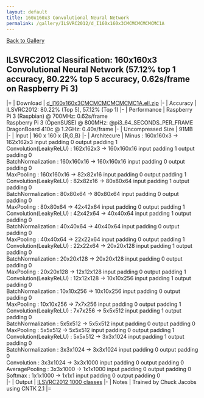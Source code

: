 ```yaml
---
layout: default
title: 160x160x3 Convolutional Neural Network
permalink: /gallery/ILSVRC2012/d_I160x160x3CMCMCMCMCMCMC1A
---
```


[Back to Gallery](/ELL/gallery)

## ILSVRC2012 Classification: 160x160x3 Convolutional Neural Network (57.12% top 1 accuracy, 80.22% top 5 accuracy, 0.62s/frame on Raspberry Pi 3)

|=
| Download | [d_I160x160x3CMCMCMCMCMCMC1A.ell.zip](https://github.com/Microsoft/ELL-models/raw/master/models/ILSVRC2012/d_I160x160x3CMCMCMCMCMCMC1A/d_I160x160x3CMCMCMCMCMCMC1A.ell.zip)
|-
| Accuracy | ILSVRC2012: 80.22% (Top 5), 57.12% (Top 1) 
|-
| Performance | Raspberry Pi 3 (Raspbian) @ 700MHz: 0.62s/frame<br>Raspberry Pi 3 (OpenSUSE) @ 800MHz: @pi3_64_SECONDS_PER_FRAME<br>DragonBoard 410c @ 1.2GHz: 0.40s/frame
|-
| Uncompressed Size | 91MB
|-
| Input | 160 x 160 x {R,G,B}
|-
| Architecure | Minus :  160x160x3  ->  162x162x3  input padding 0  output padding 1<br>Convolution(LeakyReLU) :  162x162x3  ->  160x160x16  input padding 1  output padding 0<br>BatchNormalization :  160x160x16  ->  160x160x16  input padding 0  output padding 0<br>MaxPooling :  160x160x16  ->  82x82x16  input padding 0  output padding 1<br>Convolution(LeakyReLU) :  82x82x16  ->  80x80x64  input padding 1  output padding 0<br>BatchNormalization :  80x80x64  ->  80x80x64  input padding 0  output padding 0<br>MaxPooling :  80x80x64  ->  42x42x64  input padding 0  output padding 1<br>Convolution(LeakyReLU) :  42x42x64  ->  40x40x64  input padding 1  output padding 0<br>BatchNormalization :  40x40x64  ->  40x40x64  input padding 0  output padding 0<br>MaxPooling :  40x40x64  ->  22x22x64  input padding 0  output padding 1<br>Convolution(LeakyReLU) :  22x22x64  ->  20x20x128  input padding 1  output padding 0<br>BatchNormalization :  20x20x128  ->  20x20x128  input padding 0  output padding 0<br>MaxPooling :  20x20x128  ->  12x12x128  input padding 0  output padding 1<br>Convolution(LeakyReLU) :  12x12x128  ->  10x10x256  input padding 1  output padding 0<br>BatchNormalization :  10x10x256  ->  10x10x256  input padding 0  output padding 0<br>MaxPooling :  10x10x256  ->  7x7x256  input padding 0  output padding 1<br>Convolution(LeakyReLU) :  7x7x256  ->  5x5x512  input padding 1  output padding 0<br>BatchNormalization :  5x5x512  ->  5x5x512  input padding 0  output padding 0<br>MaxPooling :  5x5x512  ->  5x5x512  input padding 0  output padding 1<br>Convolution(LeakyReLU) :  5x5x512  ->  3x3x1024  input padding 1  output padding 0<br>BatchNormalization :  3x3x1024  ->  3x3x1024  input padding 0  output padding 0<br>Convolution :  3x3x1024  ->  3x3x1000  input padding 0  output padding 0<br>AveragePooling :  3x3x1000  ->  1x1x1000  input padding 0  output padding 0<br>Softmax :  1x1x1000  ->  1x1x1  input padding 0  output padding 0<br>
|-
| Output | [ILSVRC2012 1000 classes](https://github.com/Microsoft/ELL-models/raw/master/models/ILSVRC2012/ILSVRC2012_labels.txt)
|-
| Notes | Trained by Chuck Jacobs using CNTK 2.1
|=
